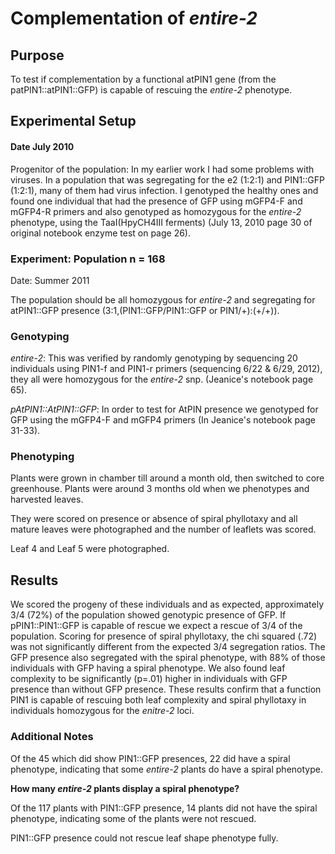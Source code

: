 # Complementation of *entire-2*

## Purpose

To test if complementation by a functional atPIN1 gene (from the patPIN1::atPIN1::GFP) is capable of rescuing the *entire-2* phenotype. 

## Experimental Setup

#### Date July 2010

Progenitor of the population: In my earlier work I had some problems with viruses. In a population that was segregating for the e2 (1:2:1) and PIN1::GFP (1:2:1), many of them had virus infection.  I genotyped the healthy ones and found one individual that had the presence of GFP using mGFP4-F and mGFP4-R primers and also genotyped  as homozygous for the *entire-2* phenotype, using the TaaI(HpyCH4III ferments) (July 13, 2010 page 30 of original notebook enzyme test on page 26).

### Experiment: Population n = 168
Date: Summer 2011

The population should be all homozygous for *entire-2* and segregating for atPIN1::GFP presence (3:1,(PIN1::GFP/PIN1::GFP or PIN1/+):(+/+)).  

### Genotyping

*entire-2*:
This was verified by randomly genotyping by sequencing 20 individuals using PIN1-f and PIN1-r primers (sequencing 6/22 & 6/29, 2012), they all were homozygous for the *entire-2* snp. (Jeanice's notebook page 65).

*pAtPIN1::AtPIN1::GFP*:
In order to test for AtPIN presence we genotyped for GFP using the mGFP4-F and mGFP4 primers (In Jeanice's notebook page 31-33).

### Phenotyping

Plants were grown in chamber till around a month old, then switched to core greenhouse.  Plants were around 3 months old when we phenotypes and harvested leaves. 

They were scored on presence or absence of spiral phyllotaxy and all mature leaves were photographed and the number of leaflets was scored. 

Leaf 4 and Leaf 5 were photographed.

## Results

We scored the progeny of these individuals and as expected, approximately 3/4 (72%) of the population showed genotypic presence of GFP. If pPIN1::PIN1::GFP is capable of rescue we expect a rescue of 3/4 of the population. Scoring for presence of spiral phyllotaxy, the chi squared (.72) was not significantly different from the expected 3/4 segregation ratios. The GFP presence also segregated with the spiral phenotype, with 88% of those individuals with GFP having a spiral phenotype. We also found leaf complexity to be significantly (p=.01) higher in individuals with GFP presence than without GFP presence. These results confirm that a function PIN1 is capable of rescuing both leaf complexity and spiral phyllotaxy in individuals homozygous for the *enitre-2* loci.

### Additional Notes

Of the 45 which did show PIN1::GFP presences, 22 did have a spiral phenotype, indicating that some *entire-2* plants do have a spiral phenotype.

**How many *entire-2* plants display a spiral phenotype?**

Of the 117 plants with PIN1::GFP presence, 14 plants did not have the spiral phenotype, indicating some of the plants were not rescued. 

PIN1::GFP presence could not rescue leaf shape phenotype fully.  

